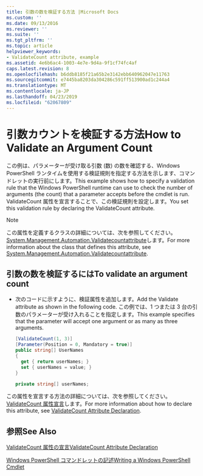 ```yaml
---
title: 引数の数を検証する方法 |Microsoft Docs
ms.custom: ''
ms.date: 09/13/2016
ms.reviewer: ''
ms.suite: ''
ms.tgt_pltfrm: ''
ms.topic: article
helpviewer_keywords:
- ValidateCount attribute, example
ms.assetid: 4e6b6ac4-1003-4e7e-9d4a-9f1cf74fc4af
caps.latest.revision: 8
ms.openlocfilehash: b6ddb8185f21a65b2e3142ebb640962047e11763
ms.sourcegitcommit: e7445ba8203da304286c591ff513900ad1c244a4
ms.translationtype: MT
ms.contentlocale: ja-JP
ms.lasthandoff: 04/23/2019
ms.locfileid: "62067809"
---
```

# <a name="how-to-validate-an-argument-count"></a><span data-ttu-id="cff42-102">引数カウントを検証する方法</span><span class="sxs-lookup"><span data-stu-id="cff42-102">How to Validate an Argument Count</span></span>

<span data-ttu-id="cff42-103">この例は、パラメーターが受け取る引数 (数) の数を確認する、Windows PowerShell ランタイムを使用する検証規則を指定する方法を示します、コマンドレットの実行前にします。</span><span class="sxs-lookup"><span data-stu-id="cff42-103">This example shows how to specify a validation rule that the Windows PowerShell runtime can use to check the number of arguments (the count) that a parameter accepts before the cmdlet is run.</span></span> <span data-ttu-id="cff42-104">ValidateCount 属性を宣言することで、この検証規則を設定します。</span><span class="sxs-lookup"><span data-stu-id="cff42-104">You set this validation rule by declaring the ValidateCount attribute.</span></span>

> [!NOTE]
> <span data-ttu-id="cff42-105">この属性を定義するクラスの詳細については、次を参照してください。 [System.Management.Automation.Validatecountattribute](/dotnet/api/System.Management.Automation.ValidateCountAttribute)します。</span><span class="sxs-lookup"><span data-stu-id="cff42-105">For more information about the class that defines this attribute, see [System.Management.Automation.Validatecountattribute](/dotnet/api/System.Management.Automation.ValidateCountAttribute).</span></span>

## <a name="to-validate-an-argument-count"></a><span data-ttu-id="cff42-106">引数の数を検証するには</span><span class="sxs-lookup"><span data-stu-id="cff42-106">To validate an argument count</span></span>

- <span data-ttu-id="cff42-107">次のコードに示すように、検証属性を追加します。</span><span class="sxs-lookup"><span data-stu-id="cff42-107">Add the Validate attribute as shown in the following code.</span></span> <span data-ttu-id="cff42-108">この例では、1 つまたは 3 台の引数のパラメーターが受け入れることを指定します。</span><span class="sxs-lookup"><span data-stu-id="cff42-108">This example specifies that the parameter will accept one argument or as many as three arguments.</span></span>

    ```csharp
    [ValidateCount(1, 3)]
    [Parameter(Position = 0, Mandatory = true)]
    public string[] UserNames
    {
      get { return userNames; }
      set { userNames = value; }
    }

    private string[] userNames;
    ```

<span data-ttu-id="cff42-109">この属性を宣言する方法の詳細については、次を参照してください。 [ValidateCount 属性宣言](./validatecount-attribute-declaration.md)します。</span><span class="sxs-lookup"><span data-stu-id="cff42-109">For more information about how to declare this attribute, see [ValidateCount Attribute Declaration](./validatecount-attribute-declaration.md).</span></span>

## <a name="see-also"></a><span data-ttu-id="cff42-110">参照</span><span class="sxs-lookup"><span data-stu-id="cff42-110">See Also</span></span>

[<span data-ttu-id="cff42-111">ValidateCount 属性の宣言</span><span class="sxs-lookup"><span data-stu-id="cff42-111">ValidateCount Attribute Declaration</span></span>](./validatecount-attribute-declaration.md)

[<span data-ttu-id="cff42-112">Windows PowerShell コマンドレットの記述</span><span class="sxs-lookup"><span data-stu-id="cff42-112">Writing a Windows PowerShell Cmdlet</span></span>](./writing-a-windows-powershell-cmdlet.md)
